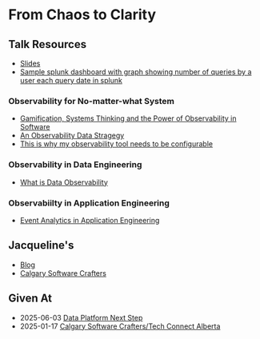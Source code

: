 # From Chaos to Clarity

## Talk Resources
* [Slides](https://github.com/jmasonlee/Talks/blob/master/Slides/Chaos_to_clarity.pptx)
* [Sample splunk dashboard with graph showing number of queries by a user each query date in splunk](https://github.com/jmasonlee/Talks/blob/master/Notes/Chaos_to_Clarity/splunk_dashboard.md)
### Observability for No-matter-what System
* [Gamification, Systems Thinking and the Power of Observability in Software](https://gotopia.tech/articles/246/gamifications-systems-thinking-the-power-of-observability)
* [An Observability Data Stragegy](https://www.honeycomb.io/blog/data-strategy-sre-observability-teams)
* [This is why my observability tool needs to be configurable](https://www.honeycomb.io/blog/dashboards-or-launchpads)
### Observability in Data Engineering
* [What is Data Observability](https://www.montecarlodata.com/blog-what-is-data-observability/)
### Observabiilty in Application Engineering
* [Event Analytics in Application Engineering](https://mixpanel.com/blog/event-analytics/)



## Jacqueline's

* [Blog](http://jmasonlee.github.io/)
* [Calgary Software Crafters](https://www.meetup.com/Calgary-Software-Crafters/)

## Given At
  * 2025-06-03 [Data Platform Next Step](https://dataplatformnextstep.com/breakout-sessions/)
  * 2025-01-17 [Calgary Software Crafters/Tech Connect Alberta](https://www.meetup.com/calgary-software-crafters/events/305468464/)
